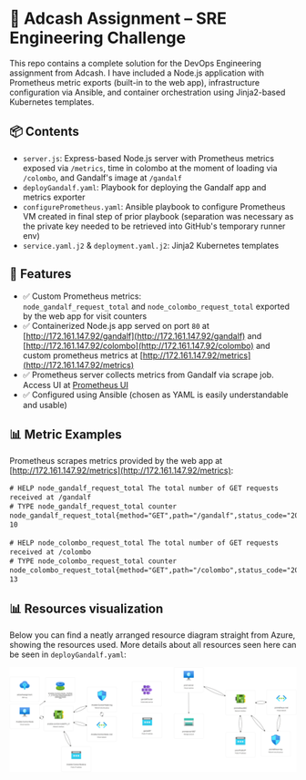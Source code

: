 # 🧠 Adcash Assignment – SRE Engineering Challenge

This repo contains a complete solution for the DevOps Engineering assignment from Adcash. I have included a Node.js application with Prometheus metric exports (built-in to the web app), infrastructure configuration via Ansible, and container orchestration using Jinja2-based Kubernetes templates.

## 📦 Contents

- `server.js`: Express-based Node.js server with Prometheus metrics exposed via `/metrics`, time in colombo at the moment of loading via `/colombo`, and Gandalf's image at `/gandalf`
- `deployGandalf.yaml`: Playbook for deploying the Gandalf app and metrics exporter
- `configurePrometheus.yaml`: Ansible playbook to configure Prometheus VM created in final step of prior playbook (separation was necessary as the private key needed to be retrieved into GitHub's temporary runner env)
- `service.yaml.j2` & `deployment.yaml.j2`: Jinja2 Kubernetes templates
  
## 🚀 Features

- ✅ Custom Prometheus metrics:  
  `node_gandalf_request_total` and `node_colombo_request_total` exported by the web app for visit counters
- ✅ Containerized Node.js app served on port `80` at [http://172.161.147.92/gandalf](http://172.161.147.92/gandalf) and [http://172.161.147.92/colombo](http://172.161.147.92/colombo) and custom prometheus metrics at [http://172.161.147.92/metrics](http://172.161.147.92/metrics)
- ✅ Prometheus server collects metrics from Gandalf via scrape job. Access UI at [Prometheus UI](http://135.225.122.9:9090/graph?g0.expr=node_gandalf_request_total%7Bjob%3D%22gandalf_scraper%22%7D&g0.tab=1&g0.stacked=0&g0.show_exemplars=0&g0.range_input=1h&g1.expr=node_colombo_request_total%7Bjob%3D%22gandalf_scraper%22%7D&g1.tab=1&g1.stacked=0&g1.show_exemplars=0&g1.range_input=1h)
- ✅ Configured using Ansible (chosen as YAML is easily understandable and usable)

## 📊 Metric Examples

Prometheus scrapes metrics provided by the web app at [http://172.161.147.92/metrics](http://172.161.147.92/metrics):

```text
# HELP node_gandalf_request_total The total number of GET requests received at /gandalf
# TYPE node_gandalf_request_total counter
node_gandalf_request_total{method="GET",path="/gandalf",status_code="200"} 10

# HELP node_colombo_request_total The total number of GET requests received at /colombo
# TYPE node_colombo_request_total counter
node_colombo_request_total{method="GET",path="/colombo",status_code="200"} 13
```

## 📊 Resources visualization
Below you can find a neatly arranged resource diagram straight from Azure, showing the resources used. More details about all resources seen here can be seen in `deployGandalf.yaml`:

![A diagram showing the resources utilized in the deployment of this repository](https://github.com/AnirudhBabu/Adcash-Assignment/blob/51a6be59ac082405cd7a57808d5f208655f0734f/Adcash_Assignment.png)


